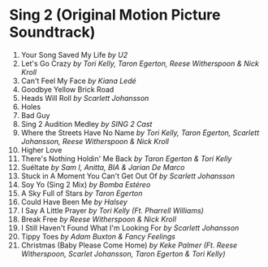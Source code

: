 # Sing 2 (Original Motion Picture Soundtrack)

1. Your Song Saved My Life _by U2_
2. Let's Go Crazy _by Tori Kelly, Taron Egerton, Reese Witherspoon & Nick Kroll_
3. Can't Feel My Face _by Kiana Ledé_
4. Goodbye Yellow Brick Road
5. Heads Will Roll _by Scarlett Johansson_
6. Holes
7. Bad Guy
8. Sing 2 Audition Medley _by SING 2 Cast_
9. Where the Streets Have No Name _by Tori Kelly, Taron Egerton, Scarlett Johansson, Reese Witherspoon & Nick Kroll_
10. Higher Love
11. There's Nothing Holdin' Me Back _by Taron Egerton & Tori Kelly_
12. Suéltate _by Sam I, Anitta, BIA & Jarian De Marco_
13. Stuck in A Moment You Can't Get Out Of _by Scarlett Johansson_
14. Soy Yo (Sing 2 Mix) _by Bomba Estéreo_
15. A Sky Full of Stars _by Taron Egerton_
16. Could Have Been Me _by Halsey_
17. I Say A Little Prayer _by Tori Kelly (Ft. Pharrell Williams)_
18. Break Free _by Reese Witherspoon & Nick Kroll_
19. I Still Haven't Found What I'm Looking For _by Scarlett Johansson_
20. Tippy Toes _by Adam Buxton & Fancy Feelings_
21. Christmas (Baby Please Come Home) _by Keke Palmer (Ft. Reese Witherspoon, Scarlet Johansson, Taron Egerton & Tori Kelly)_
